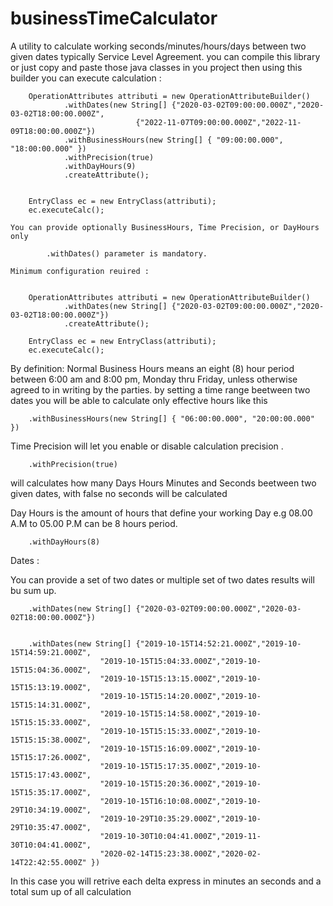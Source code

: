 # businessTimeCalculator
A utility to calculate working seconds/minutes/hours/days between two given dates typically Service Level Agreement.
you can compile this library or just copy and paste those java classes in you project then using this builder you can execute calculation :

		OperationAttributes attributi = new OperationAttributeBuilder()
				.withDates(new String[] {"2020-03-02T09:00:00.000Z","2020-03-02T18:00:00.000Z",
                                {"2022-11-07T09:00:00.000Z","2022-11-09T18:00:00.000Z"})
				.withBusinessHours(new String[] { "09:00:00.000", "18:00:00.000" })
				.withPrecision(true)
				.withDayHours(9)
				.createAttribute();
		
		
		EntryClass ec = new EntryClass(attributi);
		ec.executeCalc();
    
    You can provide optionally BusinessHours, Time Precision, or DayHours only 

    		.withDates() parameter is mandatory.
    
    Minimum configuration reuired :
    
    
		OperationAttributes attributi = new OperationAttributeBuilder()
				.withDates(new String[] {"2020-03-02T09:00:00.000Z","2020-03-02T18:00:00.000Z"})
				.createAttribute();
				
		EntryClass ec = new EntryClass(attributi);
		ec.executeCalc();
    
   By definition:
   Normal Business Hours means an eight (8) hour period between 6:00 am and 8:00 pm, Monday thru Friday, unless otherwise agreed to in writing by the parties.
   by setting a time range beetween two dates you will be able to calculate only effective hours like this
   

   		.withBusinessHours(new String[] { "06:00:00.000", "20:00:00.000" })
   
  Time Precision will let you enable or disable calculation precision .

   
  		.withPrecision(true) 
   
   will calculates how many Days Hours Minutes and Seconds beetween two given dates, with false no seconds will be calculated
   
   Day Hours is the amount of hours that define your working Day e.g 08.00 A.M to 05.00 P.M can be 8 hours period.
   
   		.withDayHours(8)
   
   Dates :
   
   You can provide a set of two dates or multiple set of two dates results will bu sum up.

   
   		.withDates(new String[] {"2020-03-02T09:00:00.000Z","2020-03-02T18:00:00.000Z"})
   
    
		.withDates(new String[] {"2019-10-15T14:52:21.000Z","2019-10-15T14:59:21.000Z",
					    "2019-10-15T15:04:33.000Z","2019-10-15T15:04:36.000Z",
					    "2019-10-15T15:13:15.000Z","2019-10-15T15:13:19.000Z",
					    "2019-10-15T15:14:20.000Z","2019-10-15T15:14:31.000Z",
					    "2019-10-15T15:14:58.000Z","2019-10-15T15:15:33.000Z", 
					    "2019-10-15T15:15:33.000Z","2019-10-15T15:15:38.000Z",
					    "2019-10-15T15:16:09.000Z","2019-10-15T15:17:26.000Z",
					    "2019-10-15T15:17:35.000Z","2019-10-15T15:17:43.000Z",
					    "2019-10-15T15:20:36.000Z","2019-10-15T15:35:17.000Z",
					    "2019-10-15T16:10:08.000Z","2019-10-29T10:34:19.000Z",
					    "2019-10-29T10:35:29.000Z","2019-10-29T10:35:47.000Z",
					    "2019-10-30T10:04:41.000Z","2019-11-30T10:04:41.000Z",
					    "2020-02-14T15:23:38.000Z","2020-02-14T22:42:55.000Z" })

					    
					    

 In this case you will retrive each delta express in minutes an seconds and a total sum up of all calculation
   
   
    
    
